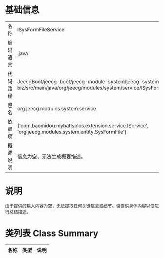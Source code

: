 # 基础信息

|      |      |
|------|------|
| 名称 | ISysFormFileService |
| 编码语言 | .java |
| 代码路径 | JeecgBoot/jeecg-boot/jeecg-module-system/jeecg-system-biz/src/main/java/org/jeecg/modules/system/service/ISysFormFileService.java |
| 包名 | org.jeecg.modules.system.service |
| 依赖项 | ['com.baomidou.mybatisplus.extension.service.IService', 'org.jeecg.modules.system.entity.SysFormFile'] |
| 概述说明 | 信息为空，无法生成概要描述。 |

# 说明

由于提供的输入内容为空，无法提取任何关键信息或细节。请提供具体内容以便进行总结描述。

# 类列表 Class Summary

| 名称   | 类型  | 说明 |
|-------|------|-------------|




